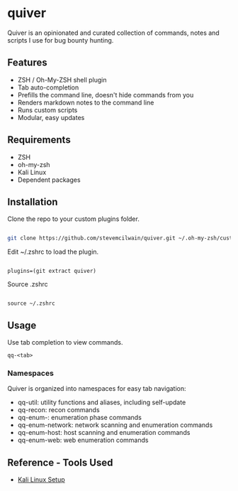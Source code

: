 # quiver

Quiver is an opinionated and curated collection of commands, notes and scripts I use for bug bounty hunting.

<script id="asciicast-ZHrUyUmGzNNxftclFG7xjc3Xe" src="https://asciinema.org/a/ZHrUyUmGzNNxftclFG7xjc3Xe.js" async autoplay="true"></script>

## Features

* ZSH / Oh-My-ZSH shell plugin
* Tab auto-completion
* Prefills the command line, doesn't hide commands from you
* Renders markdown notes to the command line
* Runs custom scripts
* Modular, easy updates

## Requirements

* ZSH
* oh-my-zsh
* Kali Linux
* Dependent packages

## Installation

Clone the repo to your custom plugins folder.

```bash

git clone https://github.com/stevemcilwain/quiver.git ~/.oh-my-zsh/custom/plugins/quiver

```
Edit ~/.zshrc to load the plugin.

```

plugins=(git extract quiver)

```

Source .zshrc

```

source ~/.zshrc

```

## Usage

Use tab completion to view commands.
```
qq-<tab>
```

### Namespaces

Quiver is organized into namespaces for easy tab navigation:

* qq-util: utility functions and aliases, including self-update
* qq-recon:  recon commands
* qq-enum-:  enumeration phase commands
* qq-enum-network:  network scanning and enumeration commands
* qq-enum-host:  host scanning and enumeration commands
* qq-enum-web:  web enumeration commands

## Reference - Tools Used

* [Kali Linux Setup](kali.md)
 
